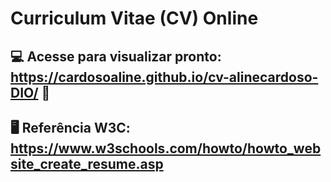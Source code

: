 # Curriculum Vitae (CV) Online

## 💻 Acesse para visualizar pronto: https://cardosoaline.github.io/cv-alinecardoso-DIO/ 🤩

## 🖥️ Referência W3C: https://www.w3schools.com/howto/howto_website_create_resume.asp 
